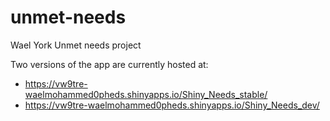 # unmet-needs
Wael York Unmet needs project

Two versions of the app are currently hosted at:
- https://vw9tre-waelmohammed0pheds.shinyapps.io/Shiny_Needs_stable/
- https://vw9tre-waelmohammed0pheds.shinyapps.io/Shiny_Needs_dev/
